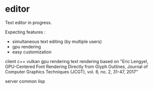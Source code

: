 # editor

Text editor in progress.

Expecting features : 
* simultaneous text editing (by multiple users)
* gpu rendering
* easy customization

client
c++
vulkan gpu rendering
text rendering based on "Eric Lengyel, GPU-Centered Font Rendering Directly from Glyph Outlines, Journal of Computer Graphics Techniques (JCGT), vol. 6, no. 2, 31-47, 2017"

server
common lisp
